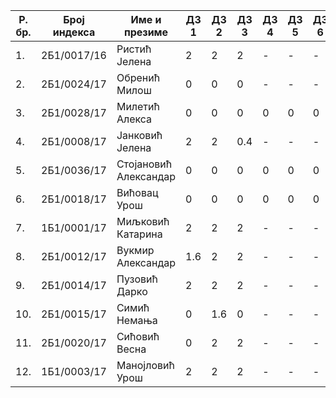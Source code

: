 | Р. бр. | Број индекса | Име и презиме | ДЗ 1 | ДЗ 2 | ДЗ 3 | ДЗ 4 | ДЗ 5 | ДЗ 6 | Укупно поена |
| - | - | - | - | - | - | - | - | - | - |
| 1. | 2Б1/0017/16 | Ристић Јелена | 2 | 2 | 2 | - | - | - | 6 |
| 2. | 2Б1/0024/17 | Обренић Милош | 0 | 0 | 0 | - | - | - | 0 |
| 3. | 2Б1/0028/17 | Милетић Алекса | 0 | 0 | 0 | 0 | 0 | 0 | 0 |
| 4. | 2Б1/0008/17 | Јанковић Јелена | 2 | 2 | 0.4 | - | - | - | 4.4 |
| 5. | 2Б1/0036/17 | Стојановић Александар | 0 | 0 | 0 | 0 | 0 | 0 | 0 |
| 6. | 2Б1/0018/17 | Вићовац Урош | 0 | 0 | 0 | 0 | 0 | 0 | 0 |
| 7. | 1Б1/0001/17 | Миљковић Катарина | 2 | 2 | 2 | - | - | - | 6 |
| 8. | 2Б1/0012/17 | Вукмир Александар | 1.6 | 2 | 2 | - | - | - | 5.6 |
| 9. | 2Б1/0014/17 | Пузовић Дарко | 2 | 2 | 2 | - | - | - | 6 |
| 10. | 2Б1/0015/17 | Симић Немања | 0 | 1.6 | 0 | - | - | - | 1.6 |
| 11. | 2Б1/0020/17 | Сићовић Весна | 0 | 2 | 2 | - | - | - | 4 |
| 12. | 1Б1/0003/17 | Манојловић Урош | 2 | 2 | 2 | - | - | - | 6 |
